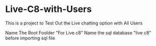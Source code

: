 # Live-C8-with-Users
This is a project to Test Out the Live chatting option with All Users


Name The Root Foolder "For Live c8"
Name the sql database "live c8" before importing sql file
